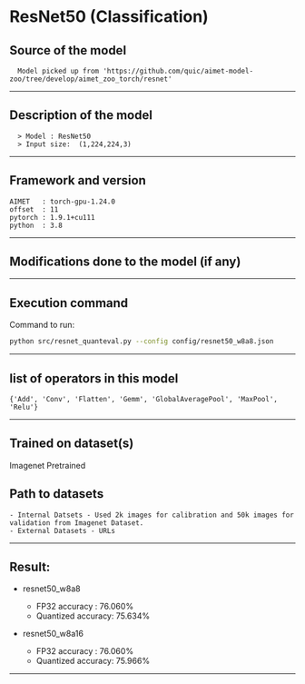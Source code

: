 # ResNet50 (Classification)

## Source of the model

	  Model picked up from 'https://github.com/quic/aimet-model-zoo/tree/develop/aimet_zoo_torch/resnet'

---

## Description of the model

	  > Model : ResNet50
	  > Input size:  (1,224,224,3)

---

## Framework and version

    AIMET   : torch-gpu-1.24.0
    offset  : 11
    pytorch : 1.9.1+cu111
    python  : 3.8

---

## Modifications done to the model (if any)

	
---

## Execution command
Command to run:
```bash
python src/resnet_quanteval.py --config config/resnet50_w8a8.json 
```

---

## list of operators in this model

 	{'Add', 'Conv', 'Flatten', 'Gemm', 'GlobalAveragePool', 'MaxPool', 'Relu'}

---

## Trained on dataset(s)

Imagenet Pretrained


## Path to datasets

	- Internal Datsets - Used 2k images for calibration and 50k images for validation from Imagenet Dataset.
	- External Datasets - URLs

---

## Result:

  - resnet50_w8a8
    - FP32 accuracy     : 76.060%
    - Quantized accuracy: 75.634%

  - resnet50_w8a16
    - FP32 accuracy     : 76.060%
    - Quantized accuracy: 75.966%
  
---